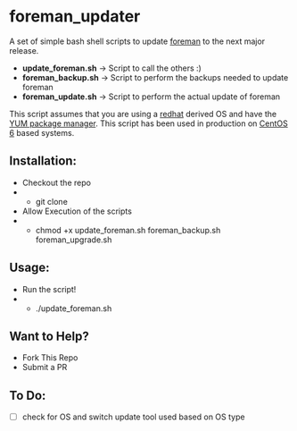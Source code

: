 # foreman_updater

A set of simple bash shell scripts to update [foreman][1] to the next major release.

* **update_foreman.sh**  ->  Script to call the others  :)
* **foreman_backup.sh**  ->  Script to perform the backups needed to update foreman
* **foreman_update.sh**  ->  Script to perform the actual update of foreman

This script assumes that you are using a [redhat][2] derived OS and have the [YUM package manager][3].
This script has been used in production on [CentOS 6][4] based systems.

## Installation:
*  Checkout the repo
* - git clone
*  Allow Execution of the scripts
* - chmod +x update_foreman.sh foreman_backup.sh foreman_upgrade.sh

## Usage:
*  Run the script!
* - ./update_foreman.sh

## Want to Help?
* Fork This Repo
* Submit a PR

## To Do:
- [ ] check for OS and switch update tool used based on OS type


[1]: http://theforeman.org
[2]: https://www.redhat.com
[3]: http://yum.baseurl.org
[4]: https://www.centos.org
